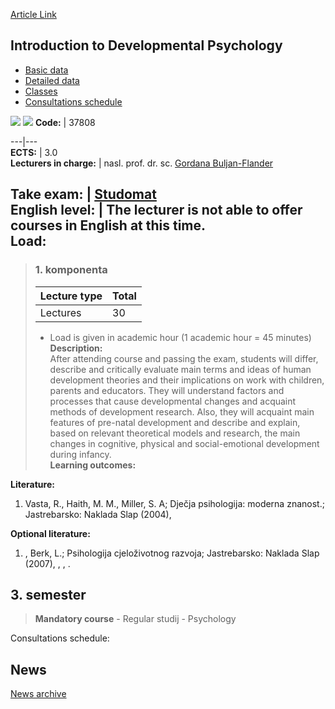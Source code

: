 [Article Link](https://www.fhs.hr/en/course/itdp)

## Introduction to Developmental Psychology
  * [Basic data](https://www.fhs.hr/en/course/itdp#v1id-523790_551093_1_0 "Basic data")
  * [Detailed data](https://www.fhs.hr/en/course/itdp#v1id-523790_551093_1_1 "Detailed data")
  * [Classes](https://www.fhs.hr/en/course/itdp#v1id-523790_551093_1_2 "Classes")
  * [Consultations schedule](https://www.fhs.hr/en/course/itdp#v1id-523790_551093_1_3 "Consultations schedule")


[![](https://www.fhs.hr/img/flags/gif/hr.gif)](https://www.fhs.hr/predmet/uurp) [![](https://www.fhs.hr/img/flags/gif/gb.gif)](https://www.fhs.hr/en/course/itdp)
**Code:** |  37808  
  
---|---  
**ECTS:** |  3.0   
**Lecturers in charge:** |  nasl. prof. dr. sc. [Gordana Buljan-Flander](https://www.fhs.hr/staff/gordana.buljan-flander)   
  
**Take exam:** |  [Studomat](http://www.isvu.hr/studomat)  
**English level:** |  The lecturer is not able to offer courses in English at this time.   
**Load:**  
---  
> ### 1. komponenta
> | Lecture type | Total  
> ---|---  
> Lectures | 30  
> * Load is given in academic hour (1 academic hour = 45 minutes)   
**Description:**  
> After attending course and passing the exam, students will differ, describe and critically evaluate main terms and ideas of human development theories and their implications on work with children, parents and educators. They will understand factors and processes that cause developmental changes and acquaint methods of development research. Also, they will acquaint main features of pre-natal development and describe and explain, based on relevant theoretical models and research, the main changes in cognitive, physical and social-emotional development during infancy.  
**Learning outcomes:**  

  
**Literature:**  
  1. Vasta, R., Haith, M. M., Miller, S. A; Dječja psihologija: moderna znanost.; Jastrebarsko: Naklada Slap (2004), 

  
**Optional literature:**  
  1. , Berk, L.; Psihologija cjeloživotnog razvoja; Jastrebarsko: Naklada Slap (2007), , , .

  
**3. semester**  
---  
> **Mandatory course** - Regular studij - Psychology  
>   
Consultations schedule: 


## News
[News archive](https://www.fhs.hr/en/course/itdp?@=20q21#news_84958 "News archive")
